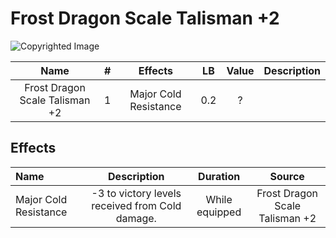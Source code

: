 # Frost Dragon Scale Talisman +2

![Copyrighted Image](FrostDragonScaleTalisman+2.png)

|              Name              | # |        Effects        | LB | Value | Description |
| :----------------------------: | :-: | :-------------------: | :-: | :---: | ----------- |
| Frost Dragon Scale Talisman +2 | 1 | Major Cold Resistance | 0.2 |   ?   |             |

## Effects

| Name                  |                      Description                      |    Duration    |             Source             |
| :-------------------- | :---------------------------------------------: | :------------: | :----------------------------: |
| Major Cold Resistance | -3 to victory levels received from Cold damage. | While equipped | Frost Dragon Scale Talisman +2 |

